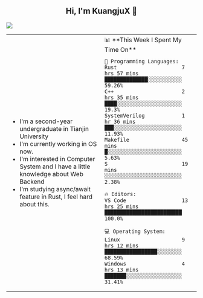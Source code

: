 <h2 align="center"> Hi, I'm KuangjuX 👋 </h2>
<p><img src="https://w.wallhaven.cc/full/nz/wallhaven-nz1e8j.jpg"></p>
<table>
    <tr>
        <td valign="center" width="50%">
            <ul>
                <li>I'm a second-year undergraduate in Tianjin University</li>
                <li>I'm currently working in OS now.</li>
                <li>I'm interested in Computer System and I have a little knowledge about Web Backend</li>
                <li>I'm studying async/await feature in Rust, I feel hard about this.</li>
            </ul>
        </td>
       <td valign="top" width="50%">
<!--START_SECTION:waka-->
📊 **This Week I Spent My Time On** 

```text
💬 Programming Languages: 
Rust                     7 hrs 57 mins       ██████████████░░░░░░░░░░░   59.26% 
C++                      2 hrs 35 mins       ████░░░░░░░░░░░░░░░░░░░░░   19.3% 
SystemVerilog            1 hr 36 mins        ███░░░░░░░░░░░░░░░░░░░░░░   11.93% 
Makefile                 45 mins             █░░░░░░░░░░░░░░░░░░░░░░░░   5.63% 
S                        19 mins             ░░░░░░░░░░░░░░░░░░░░░░░░░   2.38%

🔥 Editors: 
VS Code                  13 hrs 25 mins      █████████████████████████   100.0%

💻 Operating System: 
Linux                    9 hrs 12 mins       █████████████████░░░░░░░░   68.59% 
Windows                  4 hrs 13 mins       ███████░░░░░░░░░░░░░░░░░░   31.41%

```


<!--END_SECTION:waka-->
</td></tr>
</table>


